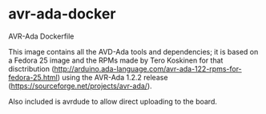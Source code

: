 # avr-ada-docker
AVR-Ada Dockerfile

This image contains all the AVD-Ada tools and dependencies; it is based on a Fedora 25 image and the RPMs made by Tero Koskinen for that disctribution (http://arduino.ada-language.com/avr-ada-122-rpms-for-fedora-25.html) using the AVR-Ada 1.2.2 release (https://sourceforge.net/projects/avr-ada/).

Also included is avrdude to allow direct uploading to the board.
